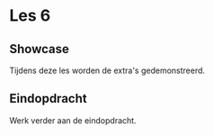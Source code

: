 # Les 6

## Showcase

Tijdens deze les worden de extra's gedemonstreerd.

## Eindopdracht

Werk verder aan de eindopdracht.
